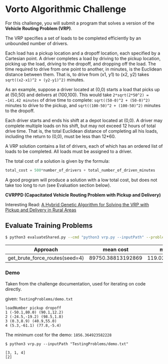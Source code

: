 # Vorto Algorithmic Challenge

For this challenge, you will submit a program that solves a version of the **Vehicle Routing
Problem (VRP)**.

The VRP specifies a set of loads to be completed efficiently by an unbounded number of
drivers.

Each load has a pickup location and a dropoff location, each specified by a Cartesian point. A
driver completes a load by driving to the pickup location, picking up the load, driving to the
dropoff, and dropping off the load. The time required to drive from one point to another, in
minutes, is the Euclidean distance between them. That is, to drive from (x1, y1) to (x2,
y2) takes `sqrt((x2-x1)^2 + (y2-y1)^2)` minutes.

As an example, suppose a driver located at (0,0) starts a load that picks up at (50,50) and
delivers at (100,100). This would take `2*sqrt(2*50^2) = ~141.42 minutes` of drive time
to complete: `sqrt((50-0)^2 + (50-0)^2)` minutes to drive to the pickup, and
`sqrt((100-50)^2 + (100-50)^2)` minutes to the dropoff.

Each driver starts and ends his shift at a depot located at (0,0). A driver may complete
multiple loads on his shift, but may not exceed 12 hours of total drive time. That is, the total
Euclidean distance of completing all his loads, including the return to (0,0), must be less than
12*60.

A VRP solution contains a list of drivers, each of which has an ordered list of loads to be
completed. All loads must be assigned to a driver.

The total cost of a solution is given by the formula:

```python
total_cost = 500*number_of_drivers + total_number_of_driven_minutes
```

A good program will produce a solution with a low total cost, but does not take too long to run
(see Evaluation section below).

**CVRPPD (Capacitated Vehicle Routing Problem with Pickup and Delivery)**

Interesting Read: [A Hybrid Genetic Algorithm for Solving the VRP with Pickup and Delivery
in Rural Areas](https://scholarspace.manoa.hawaii.edu/server/api/core/bitstreams/6e73b15f-13ae-489a-b8b9-3a4fcb9e57ba/content)

## Evaluate Training Problems

```bash
$ python3 evaluateShared.py --cmd "python3 vrp.py --inputPath" --problemDir "TrainingProblems"
```

| Approach                       | mean cost         | mean run time       |
|--------------------------------|-------------------|---------------------|
| get_brute_force_routes(seed=4) | 89750.38813192869 | 119.0253734588623ms |

### Demo

Taken from the challenge documentation, used for iterating on code directly.

given: `TestingProblems/demo.txt`

```
loadNumber pickup dropoff
1 (-50.1,80.0) (90.1,12.2)
2 (-24.5,-19.2) (98.5,1.8)
3 (0.3,8.9) (40.9,55.0)
4 (5.3,-61.1) (77.8,-5.4)
```

The minimum cost for the demo: `1856.364923582228`

```shell
$ python3 vrp.py --inputPath "TestingProblems/demo.txt"

[3, 1, 4]
[2]
```